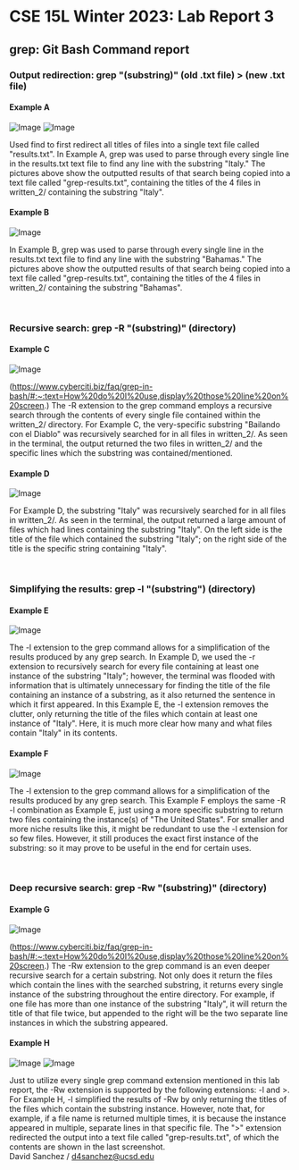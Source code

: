 # CSE 15L Winter 2023: Lab Report 3

## grep: Git Bash Command report

### Output redirection: grep "(substring)" (old .txt file) > (new .txt file)

#### Example A
![Image](screenshot1.jpg)
![Image](screenshot2.jpg)

Used find to first redirect all titles of files into a single text file called "results.txt".  In Example  A, grep was used to parse through every single line in the results.txt text file to find any line with the substring "Italy."  The pictures above show the outputted results of that search being copied into a text file called "grep-results.txt", containing the titles of the 4 files in written_2/ containing the substring "Italy".
  
#### Example B
![Image](screenshot3.jpg)
  
In Example B, grep was used to parse through every single line in the results.txt text file to find any line with the substring "Bahamas."  The pictures above show the outputted results of that search being copied into a text file called "grep-results.txt", containing the titles of the 4 files in written_2/ containing the substring "Bahamas".

<br>

### Recursive search: grep -R "(substring)" (directory)
  
#### Example C
![Image](screenshot4.jpg)
  
(https://www.cyberciti.biz/faq/grep-in-bash/#:~:text=How%20do%20I%20use,display%20those%20line%20on%20screen.) The -R extension to the grep command employs a recursive search through the contents of every single file contained within the written_2/ directory.  For Example C, the very-specific substring "Bailando con el Diablo" was recursively searched for in all files in written_2/.  As seen in the terminal, the output returned the two files in written_2/ and the specific lines which the substring was contained/mentioned.

#### Example D
![Image](screenshot5.jpg)

For Example D, the substring "Italy" was recursively searched for in all files in written_2/.  As seen in the terminal, the output returned a large amount of files which had lines containing the substring "Italy".  On the left side is the title of the file which contained the substring "Italy"; on the right side of the title is the specific string containing "Italy".  

<br>

### Simplifying the results: grep -l "(substring") (directory)
  
#### Example E
![Image](screenshot6.jpg)

The -l extension to the grep command allows for a simplification of the results produced by any grep search.  In Example D, we used the -r extension to recursively search for every file containing at least one instance of the substring "Italy"; however, the terminal was flooded with information that is ultimately unnecessary for finding the title of the file containing an instance of a substring, as it also returned the sentence in which it first appeared.  In this Example E, the -l extension removes the clutter, only returning the title of the files which contain at least one instance of "Italy".  Here, it is much more clear how many and what files contain "Italy" in its contents.
  
#### Example F
![Image](screenshot7.jpg)
  
The -l extension to the grep command allows for a simplification of the results produced by any grep search.  This Example F employs the same -R -l combination as Example E, just using a more specific substring to return two files containing the instance(s) of "The United States".  For smaller and more niche results like this, it might be redundant to use the -l extension for so few files.  However, it still produces the exact first instance of the substring: so it may prove to be useful in the end for certain uses.

<br>

### Deep recursive search: grep -Rw "(substring)" (directory)
  
#### Example G
![Image](screenshot8.jpg)
  
(https://www.cyberciti.biz/faq/grep-in-bash/#:~:text=How%20do%20I%20use,display%20those%20line%20on%20screen.) The -Rw extension to the grep command is an even deeper recursive search for a certain substring.  Not only does it return the files which contain the lines with the searched substring, it returns every single instance of the substring throughout the entire directory.  For example, if one file has more than one instance of the substring "Italy", it will return the title of that file twice, but appended to the right will be the two separate line instances in which the substring appeared.  
  
#### Example H
![Image](screenshot9.jpg)
![Image](screenshot10.jpg)
  
Just to utilize every single grep command extension mentioned in this lab report, the -Rw extension is supported by the following extensions: -l and >.  For Example H, -l simplified the results of -Rw by only returning the titles of the files which contain the substring instance.  However, note that, for example, if a file name is returned multiple times, it is because the instance appeared in multiple, separate lines in that specific file.  The ">" extension redirected the output into a text file called "grep-results.txt", of which the contents are shown in the last screenshot.
<br>
David Sanchez / d4sanchez@ucsd.edu
